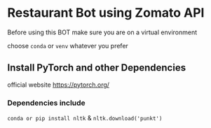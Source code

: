 # Restaurant Bot using Zomato API

Before using this BOT make sure you are on a virtual environment

choose `conda` or `venv` whatever you prefer

## Install PyTorch and other Dependencies

official website https://pytorch.org/

### Dependencies include
 `conda or pip install nltk` & `nltk.download('punkt')
 `
